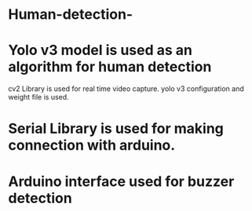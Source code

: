 # Human-detection-

# Yolo v3 model is used as an algorithm for human detection
cv2 Library is used for real time video capture. 
yolo v3 configuration and weight file is used.

# Serial Library is used for making connection with arduino.
# Arduino interface used for buzzer detection

